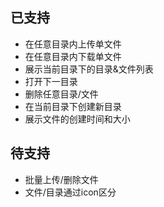 ## 已支持
* 在任意目录内上传单文件
* 在任意目录内下载单文件
* 展示当前目录下的目录&文件列表
* 打开下一目录
* 删除任意目录/文件
* 在当前目录下创建新目录
* 展示文件的创建时间和大小

## 待支持
* 批量上传/删除文件
* 文件/目录通过icon区分
